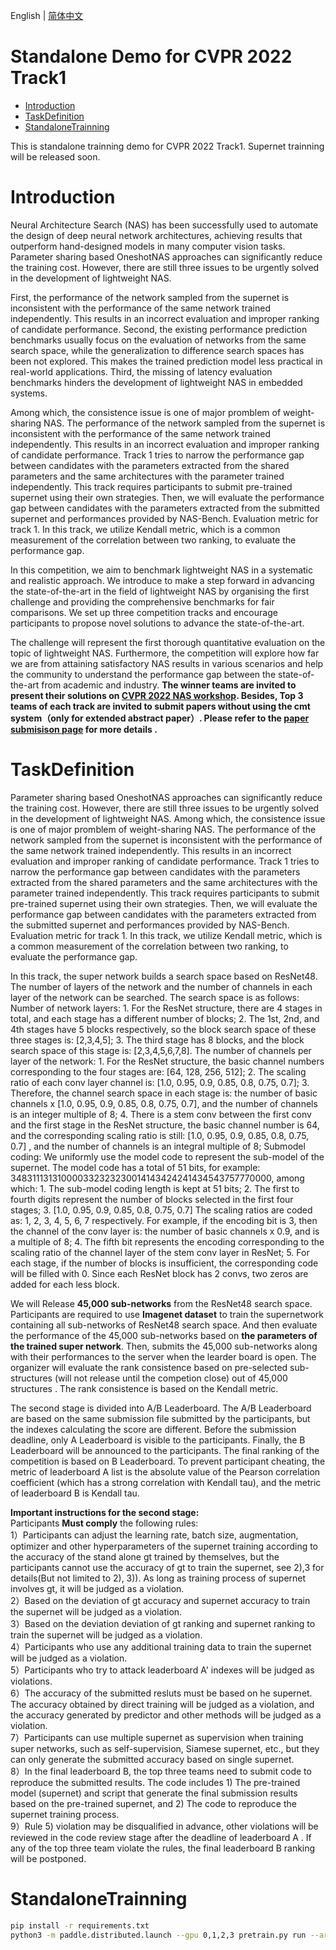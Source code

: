 English | [简体中文](README_ch.md)

# Standalone Demo for CVPR 2022 Track1

- [Introduction](#Introduction)
- [TaskDefinition](#TaskDefinition)
- [StandaloneTrainning](#StandaloneTrainning)

This is standalone trainning demo for CVPR 2022 Track1. Supernet trainning will be released soon. 

# Introduction

Neural Architecture Search (NAS) has been successfully used to automate the design of deep neural network architectures, achieving results that outperform hand-designed models in many computer vision tasks. Parameter sharing based OneshotNAS approaches can significantly reduce the training cost. However, there are still three issues to be urgently solved in the development of lightweight NAS. 

First, the performance of the network sampled from the supernet is inconsistent with the performance of the same network trained independently. This results in an incorrect evaluation and improper ranking of candidate performance. Second, the existing performance prediction benchmarks usually focus on the evaluation of networks from the same search space, while the generalization to difference search spaces has been not explored. This makes the trained prediction model less practical in real-world applications.
Third, the missing of latency evaluation benchmarks hinders the development of lightweight NAS in embedded systems.  

Among which, the consistence issue is one of major promblem of weight-sharing NAS. The performance of the network sampled from the supernet is inconsistent with the performance of the same network trained independently. This results in an incorrect evaluation and improper ranking of candidate performance. Track 1 tries to narrow the performance gap between candidates with the parameters  extracted from the shared parameters and the same architectures with the parameter trained independently. This track requires participants to submit pre-trained supernet using their own strategies. Then, we will evaluate the performance gap between candidates with the parameters  extracted  from the submitted supernet and performances provided by NAS-Bench.  Evaluation metric for track 1. In this track, we utilize Kendall metric, which is a common measurement of the correlation between two ranking, to evaluate the performance gap.  

In this competition, we aim to benchmark lightweight NAS in a systematic and realistic approach. We introduce to make a step forward in advancing the state-of-the-art in the field of lightweight NAS by organising the first challenge and providing the comprehensive benchmarks for fair comparisons. We set up three competition tracks and encourage participants to propose novel solutions to advance the state-of-the-art.    

The challenge will represent the first thorough quantitative evaluation on the topic of lightweight NAS. Furthermore, the competition will explore how far we are from attaining satisfactory NAS results in various scenarios and help the community to understand the performance gap between the state-of-the-art from academic and industry.  **The winner teams are invited to present their solutions on [CVPR 2022 NAS workshop](https://www.cvpr-nas.com/).   Besides, Top 3 teams of each track are invited to submit papers  without using the cmt system（only for extended abstract paper）. Please refer to the [paper submisison page](https://www.cvpr-nas.com/Paper_Submission) for more details .**  

# TaskDefinition

Parameter sharing based OneshotNAS approaches can significantly reduce the training cost. However, there are still three issues to be urgently solved in the development of lightweight NAS. Among which, the consistence issue is one of major promblem of weight-sharing NAS. The performance of the network sampled from the supernet is inconsistent with the performance of the same network trained independently. This results in an incorrect evaluation and improper ranking of candidate performance. Track 1 tries to narrow the performance gap between candidates with the parameters  extracted from the shared parameters and the same architectures with the parameter trained independently. This track requires participants to submit pre-trained supernet using their own strategies. Then, we will evaluate the performance gap between candidates with the parameters  extracted  from the submitted supernet and performances provided by NAS-Bench.  Evaluation metric for track 1. In this track, we utilize Kendall metric, which is a common measurement of the correlation between two ranking, to evaluate the performance gap.  

In this track, the super network builds a search space based on ResNet48. The number of layers of the network and the number of channels in each layer of the network can be searched. The search space is as follows:
Number of network layers:
    1. For the ResNet structure, there are 4 stages in total, and each stage has a different number of blocks;
    2. The 1st, 2nd, and 4th stages have 5 blocks respectively, so the block search space of these three stages is: [2,3,4,5];
    3. The third stage has 8 blocks, and the block search space of this stage is: [2,3,4,5,6,7,8].
The number of channels per layer of the network:
    1. For the ResNet structure, the basic channel numbers corresponding to the four stages are: [64, 128, 256, 512];
    2. The scaling ratio of each conv layer channel is: [1.0, 0.95, 0.9, 0.85, 0.8, 0.75, 0.7];
    3. Therefore, the channel search space in each stage is: the number of basic channels x [1.0, 0.95, 0.9, 0.85, 0.8, 0.75, 0.7], and the number of channels is an integer multiple of 8;
    4. There is a stem conv between the first conv and the first stage in the ResNet structure, the basic channel number is 64, and the corresponding scaling ratio is still: [1.0, 0.95, 0.9, 0.85, 0.8, 0.75, 0.7] , and the number of channels is an integral multiple of 8;
Submodel coding:
We uniformly use the model code to represent the sub-model of the supernet. The model code has a total of 51 bits, for example: 348311131310000332323230014143424241434543757770000, among which:
    1. The sub-model coding length is kept at 51 bits;
    2. The first to fourth digits represent the number of blocks selected in the first four stages;
    3. [1.0, 0.95, 0.9, 0.85, 0.8, 0.75, 0.7] The scaling ratios are coded as: 1, 2, 3, 4, 5, 6, 7 respectively. For example, if the encoding bit is 3, then the channel of the conv layer is: the number of basic channels x 0.9, and is a multiple of 8;
    4. The fifth bit represents the encoding corresponding to the scaling ratio of the channel layer of the stem conv layer in ResNet;
    5. For each stage, if the number of blocks is insufficient, the corresponding code will be filled with 0. Since each ResNet block has 2 convs, two zeros are added for each less block.

We will Release  **45,000 sub-networks** from the ResNet48 search space. Participants  are required to use **Imagenet dataset** to train the supernetwork containing all sub-networks of ResNet48 search space. And then evaluate the performance of the 45,000 sub-networks based on **the parameters of the trained super network**. Then, submits the 45,000 sub-networks along with their performances to the server when the learder board is open. The organizer will evaluate the rank consistence based on pre-selected sub-structures (will not release until the competion close) out of 45,000 structures . The rank consistence is based on the Kendall metric.  

The second stage is divided into A/B Leaderboard. The A/B Leaderboard are based on the same submission file submitted by the participants, but the indexes calculating the score are different. Before the submission deadline, only A Leaderboard is visible to the participants. Finally, the B Leaderboard will be announced to the participants. The final ranking of the competition is based on B Leaderboard. To prevent participant cheating, the metric of leaderboard A list is the absolute value of the Pearson correlation coefficient (which has a strong correlation with Kendall tau), and the metric of leaderboard B is Kendall tau.

**Important instructions for the second stage:**  
Participants **Must comply** the following rules:  
1）Participants can adjust the learning rate, batch size, augmentation, optimizer and other hyperparameters of the supernet training according to the accuracy of the stand alone gt trained by themselves, but the  participants cannot use the accuracy of gt to train the supernet, see 2),3 for details(But not limited to 2), 3)). As long as training process of supernet involves gt, it will be judged as a violation.  
2）Based on the deviation of gt accuracy and supernet accuracy to train  the supernet will be judged as a violation.  
3）Based on the deviation deviation of gt ranking and supernet ranking  to train the supernet will be judged as a violation.  
4）Participants who use any additional training data to train the supernet will be judged as a violation.  
5）Participants who try to attack leaderboard A' indexes will be judged as violations.  
6）The accuracy of the submitted resluts must be based on he supernet. The accuracy obtained by direct training will be judged as a violation, and the accuracy generated by predictor and other methods will be judged as a violation.  
7）Participants can use multiple supernet as supervision when training super networks, such as self-supervision, Siamese supernet, etc., but they can only generate the submitted accuracy based on single supernet.  
8）In the final leaderboard B, the top three teams need to submit code to reproduce the submitted results. The code includes 1) The pre-trained model (supernet) and script that generate the final submission results based on the pre-trained supernet, and 2) The code to reproduce the supernet training process.  
9）Rule 5) violation may be disqualified in advance, other violations will be reviewed in the code review stage after the deadline of leaderboard A . If any of the top three team violate the rules, the final leaderboard B  ranking will be postponed. 

# StandaloneTrainning

```bash
pip install -r requirements.txt
python3 -m paddle.distributed.launch --gpu 0,1,2,3 pretrain.py run --arch 1245211121000000133323130054242414240000007424000000 --image_dir /root/paddlejob/workspace/env_run/data/ILSVRC2012/ --batch_size 1024 --max_epoch 90 --warmup 2 > 1245211121000000133323130054242414240000007424000000.log
``` 
